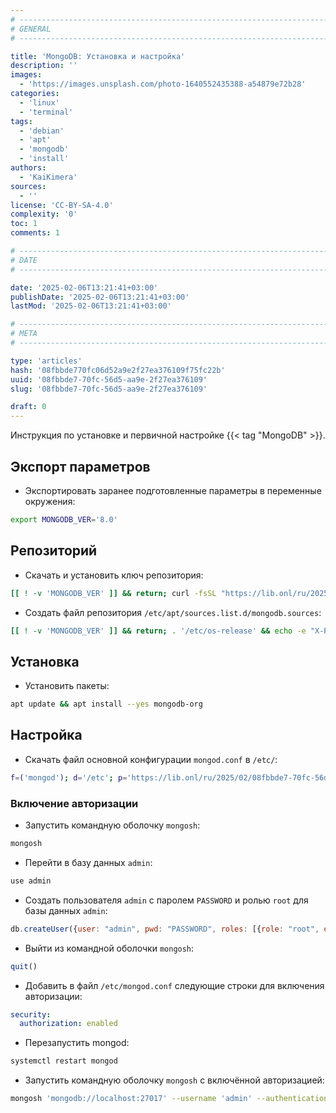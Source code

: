```yaml
---
# -------------------------------------------------------------------------------------------------------------------- #
# GENERAL
# -------------------------------------------------------------------------------------------------------------------- #

title: 'MongoDB: Установка и настройка'
description: ''
images:
  - 'https://images.unsplash.com/photo-1640552435388-a54879e72b28'
categories:
  - 'linux'
  - 'terminal'
tags:
  - 'debian'
  - 'apt'
  - 'mongodb'
  - 'install'
authors:
  - 'KaiKimera'
sources:
  - ''
license: 'CC-BY-SA-4.0'
complexity: '0'
toc: 1
comments: 1

# -------------------------------------------------------------------------------------------------------------------- #
# DATE
# -------------------------------------------------------------------------------------------------------------------- #

date: '2025-02-06T13:21:41+03:00'
publishDate: '2025-02-06T13:21:41+03:00'
lastMod: '2025-02-06T13:21:41+03:00'

# -------------------------------------------------------------------------------------------------------------------- #
# META
# -------------------------------------------------------------------------------------------------------------------- #

type: 'articles'
hash: '08fbbde770fc06d52a9e2f27ea376109f75fc22b'
uuid: '08fbbde7-70fc-56d5-aa9e-2f27ea376109'
slug: '08fbbde7-70fc-56d5-aa9e-2f27ea376109'

draft: 0
---
```


Инструкция по установке и первичной настройке {{< tag "MongoDB" >}}.

<!--more-->

## Экспорт параметров

- Экспортировать заранее подготовленные параметры в переменные окружения:

```bash
export MONGODB_VER='8.0'
```

## Репозиторий

- Скачать и установить ключ репозитория:

```bash
[[ ! -v 'MONGODB_VER' ]] && return; curl -fsSL "https://lib.onl/ru/2025/02/08fbbde7-70fc-56d5-aa9e-2f27ea376109/mongodb-${MONGODB_VER}.asc" | gpg --dearmor -o '/etc/apt/keyrings/mongodb.gpg'
```

- Создать файл репозитория `/etc/apt/sources.list.d/mongodb.sources`:

```bash
[[ ! -v 'MONGODB_VER' ]] && return; . '/etc/os-release' && echo -e "X-Repolib-Name: MongoDB\nTypes: deb\nURIs: http://repo.mongodb.org/apt/${ID}\n#URIs: https://mirror.yandex.ru/mirrors/repo.mongodb.org/apt/${ID}\nSuites: ${VERSION_CODENAME}/mongodb-org/${MONGODB_VER}\nComponents: main\nSigned-By: /etc/apt/keyrings/mongodb.gpg\n" | tee '/etc/apt/sources.list.d/mongodb.sources' > '/dev/null'
```

## Установка

- Установить пакеты:

```bash
apt update && apt install --yes mongodb-org
```

## Настройка

- Скачать файл основной конфигурации `mongod.conf` в `/etc/`:

```bash
f=('mongod'); d='/etc'; p='https://lib.onl/ru/2025/02/08fbbde7-70fc-56d5-aa9e-2f27ea376109'; for i in "${f[@]}"; do [[ -f "${d}/${i}.conf" && ! -f "${d}/${i}.conf.orig" ]] && mv "${d}/${i}.conf" "${d}/${i}.conf.orig"; curl -fsSLo "${d}/${i}.conf" "${p}/${i}.conf"; done
```

### Включение авторизации

- Запустить командную оболочку `mongosh`:

```bash
mongosh
```

- Перейти в базу данных `admin`:

```js
use admin
```

- Создать пользователя `admin` с паролем `PASSWORD` и ролью `root` для базы данных `admin`:

```js
db.createUser({user: "admin", pwd: "PASSWORD", roles: [{role: "root", db: "admin"}]})
```

- Выйти из командной оболочки `mongosh`:

```js
quit()
```

- Добавить в файл `/etc/mongod.conf` следующие строки для включения авторизации:

```yaml
security:
  authorization: enabled
```

- Перезапустить mongod:

```bash
systemctl restart mongod
```

- Запустить командную оболочку `mongosh` с включённой авторизацией:

```bash
mongosh 'mongodb://localhost:27017' --username 'admin' --authenticationDatabase 'admin'
```
